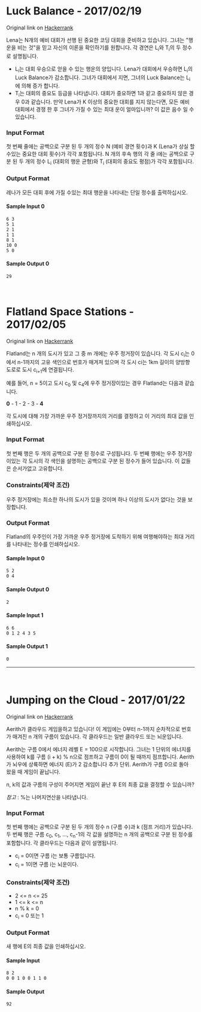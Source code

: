 # Luck Balance - 2017/02/19

Original link on [Hackerrank](https://www.hackerrank.com/challenges/luck-balance)


Lena는 N개의 예비 대회가 선행 된 중요한 코딩 대회을 준비하고 있습니다. 그녀는 "행운을 비는 것"을 믿고 자신의 이론을 확인하기를 원합니다. 각 경연은 L<sub>i</sub>와 T<sub>i</sub>의 두 정수로 설명됩니다.

* L<sub>i</sub>는 대회 우승으로 얻을 수 있는 행운의 양입니다. Lena가 대회에서 우승하면 L<sub>i</sub>의 Luck Balance가 감소합니다. 그녀가 대회에서 지면, 그녀의 Luck Balance는 L<sub>i</sub>에 의해 증가 합니다.
* T<sub>i</sub>는 대회의 중요도 등급을 나타냅니다. 대회가 중요하면 1과 같고 중요하지 않은 경우 0과 같습니다.
만약 Lena가 K 이상의 중요한 대회를 지지 않는다면, 모든 예비 대회에서 경쟁 한 후 그녀가 가질 수 있는 최대 운이 얼마입니까? 이 값은 음수 일 수 있습니다.


### Input Format
첫 번째 줄에는 공백으로 구분 된 두 개의 정수 N (예비 경연 횟수)과 K (Lena가 상실 할 수있는 중요한 대회 횟수)가 각각 포함됩니다.
N 개의 후속 행의 각 줄 i에는 공백으로 구분 된 두 개의 정수 L<sub>i</sub> (대회의 행운 균형)와 T<sub>i</sub> (대회의 중요도 평점)가 각각 포함됩니다.

### Output Format
레나가 모든 대회 후에 가질 수있는 최대 행운을 나타내는 단일 정수를 출력하십시오.

#### Sample Input 0
```
6 3
5 1
2 1
1 1
8 1
10 0
5 0
```

#### Sample Output 0
```
29
```
<br/>


# Flatland Space Stations - 2017/02/05

Original link on [Hackerrank](https://www.hackerrank.com/challenges/flatland-space-stations)


Flatland는 n 개의 도시가 있고 그 중 m 개에는 우주 정거장이 있습니다. 각 도시 c<sub>i</sub>는 0에서 n-1까지의 고유 색인으로 번호가 매겨져 있으며 각 도시 ci는 1km 길이의 양방향 도로로 도시 c<sub>i+1</sub>에 연결됩니다.

예를 들어, n = 5이고 도시 c<sub>0</sub> 및 c<sub>4</sub>에 우주 정거장이있는 경우 Flatland는 다음과 같습니다.

**0** - 1 - 2 - 3 - **4**

각 도시에 대해 가장 가까운 우주 정거장까지의 거리를 결정하고 이 거리의 최대 값을 인쇄하십시오.


### Input Format
첫 번째 행은 두 개의 공백으로 구분 된 정수로 구성됩니다.
두 번째 행에는 우주 정거장이있는 각 도시의 각 색인을 설명하는 공백으로 구분 된 정수가 들어 있습니다. 이 값들은 순서가없고 고유합니다.

### Constraints(제약 조건)
우주 정거장에는 최소한 하나의 도시가 있을 것이며 하나 이상의 도시가 없다는 것을 보장합니다.

### Output Format
Flatland의 우주인이 가장 가까운 우주 정거장에 도착하기 위해 여행해야하는 최대 거리를 나타내는 정수를 인쇄하십시오.

#### Sample Input 0
```
5 2
0 4
```

#### Sample Output 0
```
2
```


#### Sample Input 1
```
6 6
0 1 2 4 3 5
```

#### Sample Output 1
```
0
```
---
<br/>


# Jumping on the Cloud - 2017/01/22

Original link on [Hackerrank](https://www.hackerrank.com/challenges/jumping-on-the-clouds-revisited)


Aerith가 클라우드 게임을하고 있습니다! 이 게임에는 0부터 n-1까지 순차적으로 번호가 매겨진 n 개의 구름이 있습니다. 각 클라우드는 일반 클라우드 또는 뇌운입니다.

Aerith는 구름 0에서 에너지 레벨 E = 100으로 시작합니다. 그녀는 1 단위의 에너지를 사용하여 k를 구름 (i + k) % n으로 점프하고 구름이 0이 될 때까지 점프합니다. Aerith가 뇌우에 상륙하면 에너지 (E)가 2 감소합니다 추가 단위. Aerith가 구름 0으로 돌아 왔을 때 게임이 끝납니다.

n, k의 값과 구름의 구성이 주어지면 게임이 끝난 후 E의 최종 값을 결정할 수 있습니까?

*참고* : %는 나머지연산을 나타냅니다.

### Input Format
첫 번째 행에는 공백으로 구분 된 두 개의 정수 n (구름 수)과 k (점프 거리)가 있습니다.
두 번째 행은 구름 c<sub>0</sub>, c<sub>1</sub>, ..., c<sub>n</sub>-1의 각 값을 설명하는 n 개의 공백으로 구분 된 정수를 포함합니다. 각 클라우드는 다음과 같이 설명됩니다.

* c<sub>i</sub> = 0이면 구름 i는 보통 구름입니다.
* c<sub>i</sub> = 1이면 구름 i는 뇌운이다.

### Constraints(제약 조건)
* 2 <= n <= 25
* 1 <= k <= n
* n % k = 0
* c<sub>i</sub> = 0 또는 1

### Output Format

새 행에 E의 최종 값을 인쇄하십시오.

#### Sample Input
```
8 2
0 0 1 0 0 1 1 0
```

#### Sample Output
```
92
```
